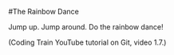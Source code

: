 #The Rainbow Dance

Jump up.
Jump around.
Do the rainbow dance!

(Coding Train YouTube tutorial on Git, video 1.7.)
